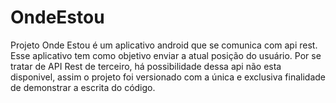 # OndeEstou

Projeto Onde Estou é um aplicativo android que se comunica com api rest. Esse aplicativo tem como objetivo enviar a atual posição do usuário.
Por se tratar de API Rest de terceiro, há possibilidade dessa api não esta disponivel, assim o projeto foi versionado com a única e exclusiva finalidade de demonstrar a escrita do código.
